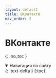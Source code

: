 ```yaml
---
layout: default
title: ВКонтакте
nav_order: 2
---
```

# ВКонтакте
{: .no_toc }

<details open markdown="block">
  <summary>
    Навигация по сайту
  </summary>
  {: .text-delta }
{:toc}
</details>